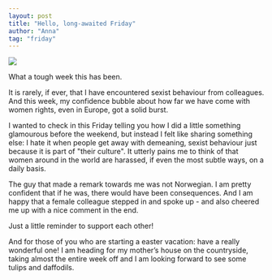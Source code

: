 ```yaml
---
layout: post
title: "Hello, long-awaited Friday"
author: "Anna"
tag: "friday"
---
```


<img border="0" src="https://live.staticflickr.com/7830/47591952511_e0188c0df0_b.jpg">

What a tough week this has been.

It is rarely, if ever, that I have encountered sexist behaviour from colleagues. And this week, my confidence bubble about how far we have come with women rights, even in Europe, got a solid burst.

I wanted to check in this Friday telling you how I did a little something glamourous before the weekend, but instead I felt like sharing something else: I hate it when people get away with demeaning, sexist behaviour just because it is part of "their culture". It utterly pains me to think of that women around in the world are harassed, if even the most subtle ways, on a daily basis. 

The guy that made a remark towards me was not Norwegian.  I am pretty confident that if he was, there would have been consequences. And I am happy that a female colleague stepped in and spoke up - and also cheered me up with a nice comment in the end. 

Just a little reminder to support each other! 

And for those of you who are starting a easter vacation: have a really wonderful one! I am heading for my mother’s house on the countryside, taking almost the entire week off and I am looking forward to see some tulips and daffodils. 
